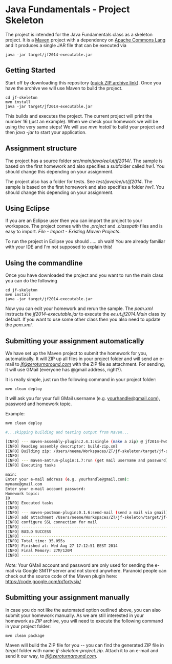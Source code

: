 Java Fundamentals - Project Skeleton
===========

The project is intended for the Java Fundamentals class as a skeleton project. It is a [Maven](http://maven.apache.org/)
project with a dependency on [Apache Commons Lang](http://commons.apache.org/lang/) and it produces a single
JAR file that can be executed via

```shell
java -jar target/jf2014-executable.jar
```

Getting Started
---------------

Start off by downloading this repository ([quick ZIP archive link](https://github.com/toomasr/jf-skeleton/zipball/master)). 
Once you have the archive we will use Maven to build the project.

```shell
cd jf-skeleton
mvn install
java -jar target/jf2014-executable.jar
```

This builds and executes the project. The current project will print the number 16 (just an example). When we check your
homework we will be using the very same steps! We will use *mvn install* to build your project and then *java -jar*
to start your application.

Assignment structure
--------------------------

The project has a source folder *src/main/java/ee/ut/jf2014/*. The sample is based on the first homework and
also specifies a subfolder called *hw1*. You should change this depending on your assignment.

The project also has a folder for tests. See *test/java/ee/ut/jf2014*. The sample is based on the first homework
and also specifies a folder *hw1*. You should change this depending on your assignment.

Using Eclipse
-------------

If you are an Eclipse user then you can import the project to your workspace. The project comes with the *.project*
and *.classpath* files and is easy to import. *File* - *Import* - *Existing Maven Projects*.

To run the project in Eclipse you should ..... oh wait! You are already familiar with your IDE and I'm not
supposed to explain this!

Using the commandline
---------------------

Once you have downloaded the project and you want to run the main class you can do the following

```shell
cd jf-skeleton
mvn install
java -jar target/jf2014-executable.jar
```

Now you can edit your homework and rerun the sample. The *pom.xml* instructs the *jf2014-executable.jar* to execute
the *ee.ut.jf2014.Main* class by default. If you want to use some other class then you also need to update the *pom.xml*.

Submitting your assignment automatically
--------------------------

We have set up the Maven project to submit the homework for you, automatically. It will ZIP up all files in your project
folder and will send an e-mail to *jf@zeroturnaround.com* with the ZIP file as attachment. For sending, it will use
GMail (everyone has @gmail address, right?).

It is really simple, just run the following command in your project folder:

```
mvn clean deploy
```

It will ask you for your full GMail username (e.g. yourhandle@gmail.com), password and homework topic.

Example:

```bash
mvn clean deploy

#...skipping building and testing output from Maven...

[INFO] --- maven-assembly-plugin:2.4.1:single (make a zip) @ jf2014-hwX ---
[INFO] Reading assembly descriptor: build-zip.xml
[INFO] Building zip: /Users/neeme/Workspaces/ZT/jf-skeleton/target/jf-skeleton-project.zip
[INFO]
[INFO] --- maven-antrun-plugin:1.7:run (get mail username and password) @ jf2014-hwX ---
[INFO] Executing tasks

main:
Enter your e-mail address (e.g. yourhandle@gmail.com):
myname@gmail.com
Enter your e-mail account password:
Homework topic:
IO
[INFO] Executed tasks
[INFO]
[INFO] --- maven-postman-plugin:0.1.6:send-mail (send a mail via gmail) @ jf2014-hwX ---
[INFO] add attachment /Users/neeme/Workspaces/ZT/jf-skeleton/target/jf-skeleton-project.zip
[INFO] configure SSL connection for mail
[INFO] ------------------------------------------------------------------------
[INFO] BUILD SUCCESS
[INFO] ------------------------------------------------------------------------
[INFO] Total time: 35.055s
[INFO] Finished at: Wed Aug 27 17:12:51 EEST 2014
[INFO] Final Memory: 27M/120M
[INFO] ------------------------------------------------------------------------
```

*Note:* Your GMail account and password are only used for sending the e-mail via Google SMTP server
and not stored anywhere. Paranoid people can check out the source code of the Maven plugin here:
https://code.google.com/p/fortysix/

Submitting your assignment manually
--------------------------

In case you do not like the automated option outlined above, you can also submit your homework manually.
As we are still interested in your homework as *ZIP* archive, you will need to execute the following command
in your project folder:

```
mvn clean package
```

Maven will build the ZIP file for you -- you can find the generated ZIP file in *target* folder with name 
*jf-skeleton-project.zip*. Attach it to an e-mail and send it our way, to *jf@zeroturnaround.com*.
